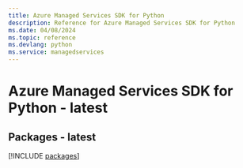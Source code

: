 ```yaml
---
title: Azure Managed Services SDK for Python
description: Reference for Azure Managed Services SDK for Python
ms.date: 04/08/2024
ms.topic: reference
ms.devlang: python
ms.service: managedservices
---
```

# Azure Managed Services SDK for Python - latest
## Packages - latest
[!INCLUDE [packages](managed-services-index.md)]